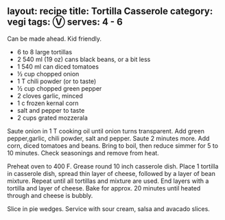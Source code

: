 layout: recipe
title: Tortilla Casserole
category: vegi
tags: Ⓥ 
serves: 4 - 6
---
Can be made ahead.  Kid friendly.

- 6 to 8 large tortillas
- 2 540 ml (19 oz) cans black beans, or a bit less
- 1 540 ml can diced tomatoes
- ½ cup chopped onion
- 1 T chili powder (or to taste)
- ½ cup chopped green pepper
- 2 cloves garlic, minced
- 1 c frozen kernal corn
- salt and pepper to taste
- 2 cups grated mozzerala 

Saute onion in 1 T cooking oil until onion turns transparent. Add green pepper,garlic, chili powder, salt and pepper. Saute 2 minutes more.  Add corn, diced tomatoes and beans.  Bring to boil, then reduce simmer for 5 to 10 minutes.  Check seasonings and remove from heat.

Preheat oven to 400 F.  Grease round 10 inch casserole dish. Place 1 tortilla in casserole dish, spread thin layer of cheese, followed by a layer of bean mixture.  Repeat until all tortillas and mixture are used.  End layers with a tortilla and layer of cheese.  Bake for approx. 20 minutes until heated through and cheese is bubbly.

Slice in pie wedges.  Service with sour cream, salsa and avacado slices.
